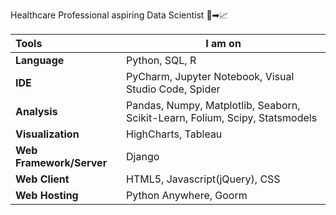 Healthcare Professional aspiring Data Scientist 🥼➡📈

| Tools                    | **I am on**                                                  |
| :----------------------- | ------------------------------------------------------------ |
| **Language**             | Python, SQL, R                                               |
| **IDE**                  | PyCharm, Jupyter Notebook, Visual Studio Code, Spider        |
| **Analysis**             | Pandas, Numpy, Matplotlib, Seaborn, Scikit-Learn, Folium, Scipy, Statsmodels |
| **Visualization**        | HighCharts, Tableau                                          |
| **Web Framework/Server** | Django                                                       |
| **Web Client**           | HTML5, Javascript(jQuery), CSS                               |
| **Web Hosting**          | Python Anywhere, Goorm                                       |

